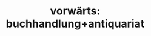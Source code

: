 ---
title: "vorwärts: buchhandlung+antiquariat"
url: /berlin/vorwaerts-buchhandlung-antiquariat/
shop: Bücher
---